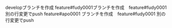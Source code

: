 developブランチを作成
feature#fudy0001ブランチを作成　feature#fudy0001 別の行変更でpush
feature#apo0001 ブランチを作成　feature#fudy0001 別の行変更でpush